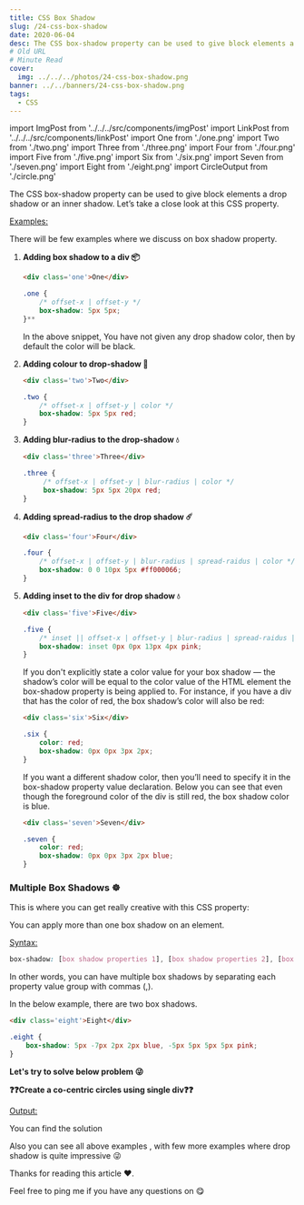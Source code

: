 ```yaml
---
title: CSS Box Shadow
slug: /24-css-box-shadow
date: 2020-06-04
desc: The CSS box-shadow property can be used to give block elements a drop shadow or an inner shadow.
# Old URL
# Minute Read
cover:
  img: ../../../photos/24-css-box-shadow.png
banner: ../../banners/24-css-box-shadow.png
tags:
  - CSS
---
```


import ImgPost from '../../../src/components/imgPost'
import LinkPost from '../../../src/components/linkPost'
import One from './one.png'
import Two from './two.png'
import Three from './three.png'
import Four from './four.png'
import Five from './five.png'
import Six from './six.png'
import Seven from './seven.png'
import Eight from './eight.png'
import CircleOutput from './circle.png'

<p><span class='first-letter'>T</span>he CSS box-shadow property can be used to give block elements a drop shadow or an inner shadow. Let’s take a close look at this CSS property.</p>

<u>Examples:</u>

There will be few examples where we discuss on box shadow property.

1. **Adding box shadow to a div 📦**

   ```html
   <div class='one'>One</div>
   ```

   ```css
   .one {
       /* offset-x | offset-y */
       box-shadow: 5px 5px;
   }**
   ```

    <ImgPost src={One} alt='box-shadow' width={30} />

    In the above snippet, You have not given any drop shadow color, then by default the color will be black.

2. **Adding colour to drop-shadow 🎨**

   ```html
   <div class='two'>Two</div>
    ```

   ```css
   .two {
       /* offset-x | offset-y | color */
       box-shadow: 5px 5px red;
   }
   ```

    <ImgPost src={Two} alt='box-shadow' width={30} />

3. **Adding blur-radius to the drop-shadow 💧**

   ```html
   <div class='three'>Three</div>
    ```

   ```css
   .three {
        /* offset-x | offset-y | blur-radius | color */
        box-shadow: 5px 5px 20px red;
   }
   ```

   <ImgPost src={Three} alt='box-shadow' width={30} />

4. **Adding spread-radius to the drop shadow ☄️**

   ```html
   <div class='four'>Four</div>
   ```

   ```css
   .four {
       /* offset-x | offset-y | blur-radius | spread-raidus | color */
       box-shadow: 0 0 10px 5px #ff000066;
   }
   ```

   <ImgPost src={Four} alt='box-shadow' width={30} />

5. **Adding inset to the div for drop shadow 💧**

   ```html
   <div class='five'>Five</div>
   ```

   ```css
   .five {
       /* inset || offset-x | offset-y | blur-radius | spread-raidus | color */
       box-shadow: inset 0px 0px 13px 4px pink;
   }
   ```

   <ImgPost src={Five} alt='box-shadow' width={30} />

   If you don't explicitly state a color value for your box shadow — the shadow’s color will be equal to the color value of the HTML element the box-shadow property is being applied to. For instance, if you have a div that has the color of red, the box shadow’s color will also be red:

   ```html
   <div class='six'>Six</div>
   ```

   ```css
   .six {
       color: red;
       box-shadow: 0px 0px 3px 2px;
   }
   ```
   <ImgPost src={Six} alt='box-shadow' width={30} />

   If you want a different shadow color, then you’ll need to specify it in the box-shadow property value declaration. Below you can see that even though the foreground color of the div is still red, the box shadow color is blue.

   ```html
   <div class='seven'>Seven</div>
   ```

   ```css
   .seven {
       color: red;
       box-shadow: 0px 0px 3px 2px blue;
   }
   ```

    <ImgPost src={Seven} alt='box-shadow' width={30} />

### Multiple Box Shadows ☸️

This is where you can get really creative with this CSS property: 

You can apply more than one box shadow on an element.

<u>Syntax:</u>

```css
box-shadow: [box shadow properties 1], [box shadow properties 2], [box shadow properties n];
```

In other words, you can have multiple box shadows by separating each property value group with commas (,).

In the below example, there are two box shadows.

```html
<div class='eight'>Eight</div>
```

```css
.eight {
    box-shadow: 5px -7px 2px 2px blue, -5px 5px 5px 5px pink;
}
```
<ImgPost src={Eight} alt='box-shadow' width={30} />


**Let's try to solve below problem 😜**

**❓❓Create a co-centric circles using single div❓❓**

<u>Output:</u>

<ImgPost src={CircleOutput} alt='circle-box-shadow' width={40} />

You can find the solution <LinkPost href='https://codepen.io/suprabhasupi/pen/WNreGya' name='here' />

Also you can see all above examples <LinkPost href='https://codepen.io/suprabhasupi/pen/KKVPMgW' name='here' />, with few more examples where drop shadow is quite impressive 😜

Thanks for reading this article ♥️. 

Feel free to ping me if you have any questions on <LinkPost href='https://twitter.com/suprabhasupi' name='@suprabhasupi' /> 😋